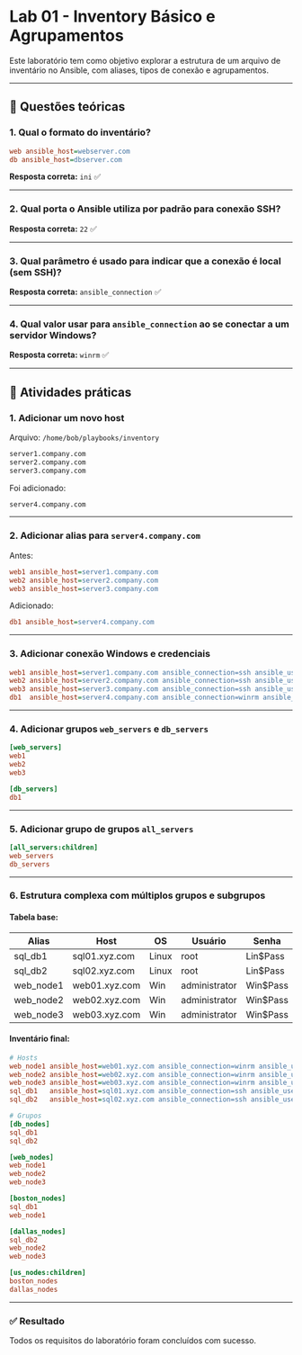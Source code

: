 # Lab 01 - Inventory Básico e Agrupamentos

Este laboratório tem como objetivo explorar a estrutura de um arquivo de inventário no Ansible, com aliases, tipos de conexão e agrupamentos.

---

## 📌 Questões teóricas

### 1. Qual o formato do inventário?

```ini
web ansible_host=webserver.com
db ansible_host=dbserver.com
```

**Resposta correta:** `ini` ✅

---

### 2. Qual porta o Ansible utiliza por padrão para conexão SSH?

**Resposta correta:** `22` ✅

---

### 3. Qual parâmetro é usado para indicar que a conexão é local (sem SSH)?

**Resposta correta:** `ansible_connection` ✅

---

### 4. Qual valor usar para `ansible_connection` ao se conectar a um servidor Windows?

**Resposta correta:** `winrm` ✅

---

## 🔧 Atividades práticas

### 1. Adicionar um novo host

Arquivo: `/home/bob/playbooks/inventory`

```bash
server1.company.com
server2.company.com
server3.company.com
```

Foi adicionado:

```bash
server4.company.com
```

---

### 2. Adicionar alias para `server4.company.com`

Antes:
```ini
web1 ansible_host=server1.company.com
web2 ansible_host=server2.company.com
web3 ansible_host=server3.company.com
```

Adicionado:
```ini
db1 ansible_host=server4.company.com
```

---

### 3. Adicionar conexão Windows e credenciais

```ini
web1 ansible_host=server1.company.com ansible_connection=ssh ansible_user=root ansible_ssh_pass=Password123!
web2 ansible_host=server2.company.com ansible_connection=ssh ansible_user=root ansible_ssh_pass=Password123!
web3 ansible_host=server3.company.com ansible_connection=ssh ansible_user=root ansible_ssh_pass=Password123!
db1  ansible_host=server4.company.com ansible_connection=winrm ansible_user=administrator ansible_password=Dbp@ss123!
```

---

### 4. Adicionar grupos `web_servers` e `db_servers`

```ini
[web_servers]
web1
web2
web3

[db_servers]
db1
```

---

### 5. Adicionar grupo de grupos `all_servers`

```ini
[all_servers:children]
web_servers
db_servers
```

---

### 6. Estrutura complexa com múltiplos grupos e subgrupos

#### Tabela base:

| Alias       | Host             | OS    | Usuário        | Senha     |
|-------------|------------------|-------|----------------|-----------|
| sql_db1     | sql01.xyz.com    | Linux | root           | Lin$Pass  |
| sql_db2     | sql02.xyz.com    | Linux | root           | Lin$Pass  |
| web_node1   | web01.xyz.com    | Win   | administrator  | Win$Pass  |
| web_node2   | web02.xyz.com    | Win   | administrator  | Win$Pass  |
| web_node3   | web03.xyz.com    | Win   | administrator  | Win$Pass  |

#### Inventário final:

```ini
# Hosts
web_node1 ansible_host=web01.xyz.com ansible_connection=winrm ansible_user=administrator ansible_password=Win$Pass
web_node2 ansible_host=web02.xyz.com ansible_connection=winrm ansible_user=administrator ansible_password=Win$Pass
web_node3 ansible_host=web03.xyz.com ansible_connection=winrm ansible_user=administrator ansible_password=Win$Pass
sql_db1   ansible_host=sql01.xyz.com ansible_connection=ssh ansible_user=root ansible_ssh_pass=Lin$Pass
sql_db2   ansible_host=sql02.xyz.com ansible_connection=ssh ansible_user=root ansible_ssh_pass=Lin$Pass

# Grupos
[db_nodes]
sql_db1
sql_db2

[web_nodes]
web_node1
web_node2
web_node3

[boston_nodes]
sql_db1
web_node1

[dallas_nodes]
sql_db2
web_node2
web_node3

[us_nodes:children]
boston_nodes
dallas_nodes
```

---

### ✅ Resultado

Todos os requisitos do laboratório foram concluídos com sucesso.